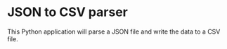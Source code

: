 # JSON to CSV parser  

This Python application will parse a JSON file and write the data to a CSV file.